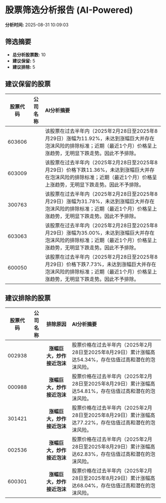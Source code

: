 # 股票筛选分析报告 (AI-Powered)

**分析时间:** 2025-08-31 10:09:03

## 筛选摘要

- **总分析股票数:** 10
- **建议保留:** 5
- **建议排除:** 5

## 建议保留的股票

| 股票代码 | 公司名称 | AI分析摘要 |
|:---:|:---:|:---|
| 603606 |  | 该股票在过去半年内（2025年2月28日至2025年8月29日）涨幅为11.92%，未达到涨幅巨大并存在泡沫风险的排除标准；近期（最近1个月）价格呈上涨趋势，无明显下跌走势。因此不予排除。 |
| 603009 |  | 该股票在过去半年内（2025年2月28日至2025年8月29日）价格下跌11.36%，未达到涨幅巨大并存在泡沫风险的排除标准；近期（最近1个月）价格呈上涨趋势，无明显下跌走势。因此不予排除。 |
| 300763 |  | 该股票在过去半年内（2025年2月28日至2025年8月29日）涨幅为31.78%，未达到涨幅巨大并存在泡沫风险的排除标准；近期（最近1个月）价格呈上涨趋势，无明显下跌走势。因此不予排除。 |
| 603063 |  | 该股票在过去半年内（2025年2月28日至2025年8月29日）涨幅为35.00%，未达到涨幅巨大并存在泡沫风险的排除标准；近期（最近1个月）价格呈上涨趋势，无明显下跌走势。因此不予排除。 |
| 600050 |  | 该股票在过去半年内（2025年2月28日至2025年8月29日）价格下跌7.73%，未达到涨幅巨大并存在泡沫风险的排除标准；近期（最近1个月）价格呈上涨趋势，无明显下跌走势。因此不予排除。 |

## 建议排除的股票

| 股票代码 | 公司名称 | 排除原因 | AI分析摘要 |
|:---:|:---:|:---:|:---|
| 002938 |  | **涨幅巨大，炒作接近泡沫** | 股票价格在过去半年内（2025年2月28日至2025年8月29日）累计涨幅高达54.34%，存在估值过高和潜在的泡沫风险。 |
| 000988 |  | **涨幅巨大，炒作接近泡沫** | 股票价格在过去半年内（2025年2月28日至2025年8月29日）累计涨幅高达54.81%，存在估值过高和潜在的泡沫风险。 |
| 301421 |  | **涨幅巨大，炒作接近泡沫** | 股票价格在过去半年内（2025年2月28日至2025年8月29日）累计涨幅高达77.22%，存在估值过高和潜在的泡沫风险。 |
| 002536 |  | **涨幅巨大，炒作接近泡沫** | 股票价格在过去半年内（2025年2月28日至2025年8月29日）累计涨幅高达62.83%，存在估值过高和潜在的泡沫风险。 |
| 600301 |  | **涨幅巨大，炒作接近泡沫** | 股票价格在过去半年内（2025年2月28日至2025年8月29日）累计涨幅高达68.04%，存在估值过高和潜在的泡沫风险。 |

